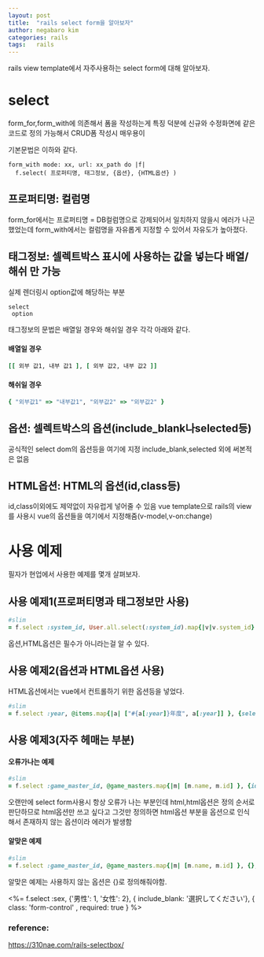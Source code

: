 ```yaml
---
layout: post
title:  "rails select form을 알아보자"
author: negabaro kim
categories: rails
tags:	rails
---
```


rails view template에서 자주사용하는 select form에 대해 알아보자.

# select

form_for,form_with에 의존해서 폼을 작성하는게 특징
덕분에 신규와 수정화면에 같은 코드로 정의 가능해서 CRUD폼 작성시 매우용이

기본문법은 이하와 같다.

```
form_with mode: xx, url: xx_path do |f|
  f.select( 프로퍼티명, 태그정보, {옵션}, {HTML옵션} )
```

## 프로퍼티명: 컬럼명

form_for에서는 프로퍼티명 = DB컬럼명으로 강제되어서
일치하지 않을시 에러가 나곤 했었는데 
form_with에서는 컬럼명을 자유롭게 지정할 수 있어서 자유도가 높아졌다.


## 태그정보: 셀렉트박스 표시에 사용하는 값을 넣는다 배열/해쉬 만 가능

실제 렌더링시 option값에 해당하는 부분

```
select
 option
```

태그정보의 문법은 배열일 경우와 해쉬일 경우 각각 아래와 같다.

#### 배열일 경우

```ruby
[[ 외부 값1, 내부 값1 ], [ 외부 값2, 내부 값2 ]]
```

#### 해쉬일 경우

```ruby
{ "외부값1" => "내부값1", "외부값2" => "외부값2" }
```

## 옵션: 셀렉트박스의 옵션(include_blank나selected등)

공식적인 select dom의 옵션등을 여기에 지정
include_blank,selected 외에 써본적은 없음


## HTML옵션: HTML의 옵션(id,class등)

id,class이외에도 제약없이 자유럽게 넣어줄 수 있음
vue template으로 rails의 view를 사용시 vue의 옵션들을 여기에서 지정해줌(v-model,v-on:change)

# 사용 예제

필자가 현업에서 사용한 예제를 몇개 살펴보자.


## 사용 예제1(프로퍼티명과 태그정보만 사용)

```ruby
#slim                         
= f.select :system_id, User.all.select(:system_id).map{|v|v.system_id}
```

옵션,HTML옵션은 필수가 아니라는걸 알 수 있다.

## 사용 예제2(옵션과 HTML옵션 사용)

HTML옵션에서는 vue에서 컨트롤하기 위한 옵션등을 넣었다.

```ruby
#slim
= f.select :year, @items.map{|a| ["#{a[:year]}年度", a[:year]] }, {selected: session[:ro_year]},  {'v-model': 'year', 'v-on:change': 'onChange'}
```

## 사용 예제3(자주 헤매는 부분)

#### 오류가나는 예제

```ruby
#slim
= f.select :game_master_id, @game_masters.map{|m| [m.name, m.id] }, {id: 'xx'}
```

오랜만에 select form사용시 항상 오류가 나는 부분인데 html,html옵션은 정의 순서로 판단하므로
html옵션만 쓰고 싶다고 그것만 정의하면 html옵션 부분을 옵션으로 인식해서 존재하지 않는 옵션이라 에러가 발생함


#### 알맞은 예제

```ruby
#slim
= f.select :game_master_id, @game_masters.map{|m| [m.name, m.id] }, {}, {id: 'xx'}
```

알맞은 예제는 사용하지 않는 옵션은 {}로 정의해줘야함.

<%= f.select :sex, {'男性': 1, '女性': 2}, { include_blank: '選択してください'}, { class: 'form-control' , required: true } %>


### reference:
https://310nae.com/rails-selectbox/